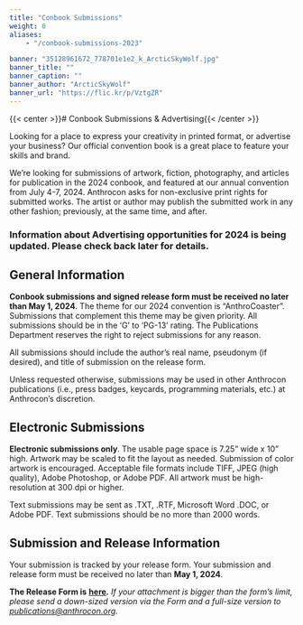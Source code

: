 ```yaml
---
title: "Conbook Submissions"
weight: 0
aliases:
    - "/conbook-submissions-2023"

banner: "35128961672_778701e1e2_k_ArcticSkyWolf.jpg"
banner_title: ""
banner_caption: ""
banner_author: "ArcticSkyWolf"
banner_url: "https://flic.kr/p/VztgZR"
---
```


{{< center >}}# Conbook Submissions & Advertising{{< /center >}}

Looking for a place to express your creativity in printed format, or advertise your business? Our official convention book is a great place to feature your skills and brand.

We’re looking for submissions of artwork, fiction, photography, and articles for publication in the 2024 conbook, and featured at our annual convention from July 4-7, 2024. Anthrocon asks for non-exclusive print rights for submitted works. The artist or author may publish the submitted work in any other fashion; previously, at the same time, and after.

### **Information about Advertising opportunities for 2024 is being updated. Please check back later for details.**

## General Information

**Conbook submissions and signed release form must be received no later than May 1, 2024**. The theme for our 2024 convention is “AnthroCoaster”. Submissions that complement this theme may be given priority. All submissions should be in the ‘G’ to ‘PG-13’ rating. The Publications Department reserves the right to reject submissions for any reason.

All submissions should include the author’s real name, pseudonym (if desired), and title of submission on the release form.

Unless requested otherwise, submissions may be used in other Anthrocon publications (i.e., press badges, keycards, programming materials, etc.) at Anthrocon’s discretion.

## Electronic Submissions

**Electronic submissions only**. The usable page space is 7.25” wide x 10” high. Artwork may be scaled to fit the layout as needed. Submission of color artwork is encouraged. Acceptable file formats include TIFF, JPEG (high quality), Adobe Photoshop, or Adobe PDF. All artwork must be high-resolution at 300 dpi or higher.

Text submissions may be sent as .TXT, .RTF, Microsoft Word .DOC, or Adobe PDF. Text submissions should be no more than 2000 words.

## Submission and Release Information

Your submission is tracked by your release form. Your submission and release form must be received no later than **May 1, 2024**.

**The Release Form is** [**here**](https://forms.gle/MUgWJMknFyBqjrVh7)**.** *If your attachment is bigger than the form’s limit, please send a down-sized version via the Form and a full-size version to publications@anthrocon.org.*
